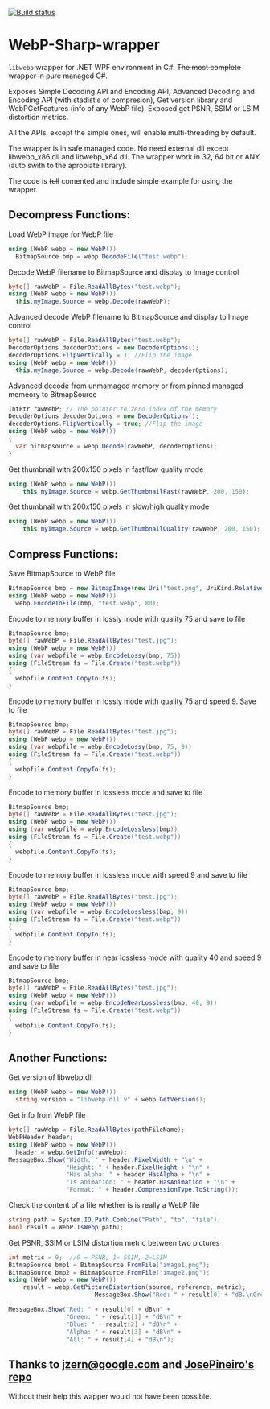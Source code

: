 [![Build status](https://ci.appveyor.com/api/projects/status/f5r2ngwh29b6ex49?svg=true)](https://ci.appveyor.com/project/Leayal/webp-sharp-wrapper)

# WebP-Sharp-wrapper
`libwebp` wrapper for .NET WPF environment in C#. ~~The most complete wrapper in pure managed C#~~.

Exposes Simple Decoding API and Encoding API, Advanced  Decoding and Encoding API (with stadistis of compresion), Get version library and WebPGetFeatures (info of any WebP file). Exposed get PSNR, SSIM or LSIM distortion metrics.

All the APIs, except the simple ones, will enable multi-threading by default.

The wrapper is in safe managed code. No need external dll except libwebp_x86.dll and libwebp_x64.dll. The wrapper work in 32, 64 bit or ANY (auto swith to the apropiate library).


The code is ~~full~~ comented and include simple example for using the wrapper.

## Decompress Functions:
Load WebP image for WebP file
```C#
using (WebP webp = new WebP())
  BitmapSource bmp = webp.DecodeFile("test.webp");
```

Decode WebP filename to BitmapSource and display to Image control
```C#
byte[] rawWebP = File.ReadAllBytes("test.webp");
using (WebP webp = new WebP())
  this.myImage.Source = webp.Decode(rawWebP);
```

Advanced decode WebP filename to BitmapSource and display to Image control
```C#
byte[] rawWebP = File.ReadAllBytes("test.webp");
DecoderOptions decoderOptions = new DecoderOptions();
decoderOptions.FlipVertically = 1; //Flip the image
using (WebP webp = new WebP())
  this.myImage.Source = webp.Decode(rawWebP, decoderOptions);
```

Advanced decode from unmamaged memory or from pinned managed memeory to BitmapSource
```C#
IntPtr rawWebP; // The pointer to zero index of the memory
DecoderOptions decoderOptions = new DecoderOptions();
decoderOptions.FlipVertically = true; //Flip the image
using (WebP webp = new WebP())
{
  var bitmapsource = webp.Decode(rawWebP, decoderOptions);
}
```

Get thumbnail with 200x150 pixels in fast/low quality mode
```C#
using (WebP webp = new WebP())
	this.myImage.Source = webp.GetThumbnailFast(rawWebP, 200, 150);
```

Get thumbnail with 200x150 pixels in slow/high quality mode
```C#
using (WebP webp = new WebP())
	this.myImage.Source = webp.GetThumbnailQuality(rawWebP, 200, 150);
```


## Compress Functions:
Save BitmapSource to WebP file
```C#
BitmapSource bmp = new BitmapImage(new Uri("test.png", UriKind.Relative));
using (WebP webp = new WebP())
  webp.EncodeToFile(bmp, "test.webp", 80);
```

Encode to memory buffer in lossly mode with quality 75 and save to file
```C#
BitmapSource bmp;
byte[] rawWebP = File.ReadAllBytes("test.jpg");
using (WebP webp = new WebP())
using (var webpfile = webp.EncodeLossy(bmp, 75))
using (FileStream fs = File.Create("test.webp"))
{
  webpfile.Content.CopyTo(fs);
}
```

Encode to memory buffer in lossly mode with quality 75 and speed 9. Save to file
```C#
BitmapSource bmp;
byte[] rawWebP = File.ReadAllBytes("test.jpg");
using (WebP webp = new WebP())
using (var webpfile = webp.EncodeLossy(bmp, 75, 9))
using (FileStream fs = File.Create("test.webp"))
{
  webpfile.Content.CopyTo(fs);
}
```

Encode to memory buffer in lossless mode and save to file
```C#
BitmapSource bmp;
byte[] rawWebP = File.ReadAllBytes("test.jpg");
using (WebP webp = new WebP())
using (var webpfile = webp.EncodeLossless(bmp))
using (FileStream fs = File.Create("test.webp"))
{
  webpfile.Content.CopyTo(fs);
}
```

Encode to memory buffer in lossless mode with speed 9 and save to file
```C#
BitmapSource bmp;
byte[] rawWebP = File.ReadAllBytes("test.jpg");
using (WebP webp = new WebP())
using (var webpfile = webp.EncodeLossless(bmp, 9))
using (FileStream fs = File.Create("test.webp"))
{
  webpfile.Content.CopyTo(fs);
}
```

Encode to memory buffer in near lossless mode with quality 40 and speed 9 and save to file
```C#
BitmapSource bmp;
byte[] rawWebP = File.ReadAllBytes("test.jpg");
using (WebP webp = new WebP())
using (var webpfile = webp.EncodeNearLossless(bmp, 40, 9))
using (FileStream fs = File.Create("test.webp"))
{
  webpfile.Content.CopyTo(fs);
}
```

## Another Functions:	
Get version of libwebp.dll
```C#
using (WebP webp = new WebP())
  string version = "libwebp.dll v" + webp.GetVersion();
```

Get info from WebP file
```C#
byte[] rawWebp = File.ReadAllBytes(pathFileName);
WebPHeader header;
using (WebP webp = new WebP())
  header = webp.GetInfo(rawWebp);
MessageBox.Show("Width: " + header.PixelWidth + "\n" +
                "Height: " + header.PixelHeight + "\n" +
                "Has alpha: " + header.HasAlpha + "\n" +
                "Is animation: " + header.HasAnimation + "\n" +
                "Format: " + header.CompressionType.ToString());
```

Check the content of a file whether is is really a WebP file
```C#
string path = System.IO.Path.Combine("Path", "to", "file");
bool result = WebP.IsWebp(path);
```

Get PSNR, SSIM or LSIM distortion metric between two pictures
```C#
int metric = 0;  //0 = PSNR, 1= SSIM, 2=LSIM
BitmapSource bmp1 = BitmapSource.FromFile("image1.png");
BitmapSource bmp2 = BitmapSource.FromFile("image2.png");
using (WebP webp = new WebP())
	result = webp.GetPictureDistortion(source, reference, metric);
	                    MessageBox.Show("Red: " + result[0] + "dB.\nGreen: " + result[1] + "dB.\nBlue: " + result[2] + "dB.\nAlpha: " + result[3] + "dB.\nAll: " + result[4] + "dB.", "PSNR");

MessageBox.Show("Red: " + result[0] + dB\n" +
                "Green: " + result[1] + "dB\n" +
                "Blue: " + result[2] + "dB\n" +
                "Alpha: " + result[3] + "dB\n" +
                "All: " + result[4] + "dB\n");
```


## Thanks to jzern@google.com and [JosePineiro's repo](https://github.com/JosePineiro/WebP-wrapper)
Without their help this wapper would not have been possible.
